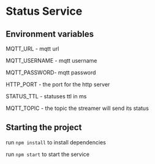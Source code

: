# Status Service

## Environment variables

MQTT_URL - mqtt url

MQTT_USERNAME - mqtt username

MQTT_PASSWORD- mqtt password

HTTP_PORT - the port for the http server

STATUS_TTL - statuses ttl in ms

MQTT_TOPIC - the topic the streamer will send its status 

## Starting the project

run ```npm install``` to install dependencies

run ```npm start``` to start the service